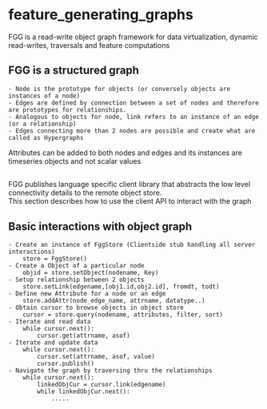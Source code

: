 # feature_generating_graphs
FGG is a read-write object graph framework for data virtualization, dynamic read-writes, traversals and feature computations

## FGG is a structured graph 
	- Node is the prototype for objects (or conversely objects are instances of a node) 
	- Edges are defined by connection between a set of nodes and therefore are prototypes for relationships.
	- Analogous to objects for node, link refers to an instance of an edge (or a relationship)
	- Edges connecting more than 2 nodes are possible and create what are called as Hypergraphs

Attributes can be added to both nodes and edges and its instances are timeseries objects and not scalar values  

## 
FGG publishes language specific client library that abstracts the low level connectivity details to the remote object store.   
This section describes how to use the client API to interact with the graph 

## Basic interactions with object graph 
	- Create an instance of FggStore (Clientside stub handling all server interactions)
		store = FggStore()
	- Create a Object of a particular node
		objid = store.setObject(nodename, Key)
	- Setup relationship between 2 objects
		store.setLink(edgename,[obj1.id,obj2.id], fromdt, todt)
	- Define new Attribute for a node or an edge 
		store.addAttr(node_edge_name, attrname, datatype..)
	- Obtain cursor to browse objects in object store
		cursor = store.query(nodename, attributes, filter, sort)
	- Iterate and read data
		while cursor.next(): 
			cursor.get(attrname, asof) 
	- Iterate and update data
		while cursor.next(): 
			cursor.set(attrname, asof, value)
			cursor.publish()
	- Navigate the graph by traversing thru the relationships
		while cursor.next(): 
			linkedObjCur = cursor.link(edgename)
			while linkedObjCur.next():
				.....


